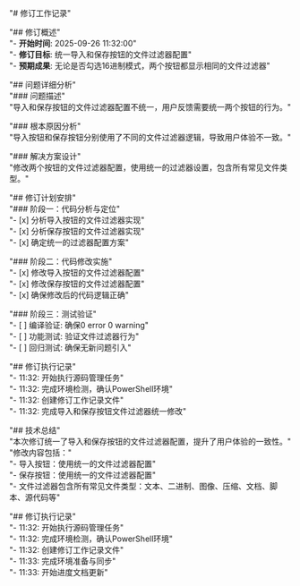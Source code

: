"# 修订工作记录" 
  
"## 修订概述"  
"- **开始时间**: 2025-09-26 11:32:00"  
"- **修订目标**: 统一导入和保存按钮的文件过滤器配置"  
"- **预期成果**: 无论是否勾选16进制模式，两个按钮都显示相同的文件过滤器" 
  
"## 问题详细分析"  
"### 问题描述"  
"导入和保存按钮的文件过滤器配置不统一，用户反馈需要统一两个按钮的行为。"  
  
"### 根本原因分析"  
"导入按钮和保存按钮分别使用了不同的文件过滤器逻辑，导致用户体验不一致。" 
  
"### 解决方案设计"  
"修改两个按钮的文件过滤器配置，使用统一的过滤器设置，包含所有常见文件类型。"  
  
"## 修订计划安排"  
"### 阶段一：代码分析与定位"  
"- [x] 分析导入按钮的文件过滤器实现"  
"- [x] 分析保存按钮的文件过滤器实现"  
"- [x] 确定统一的过滤器配置方案" 
  
"### 阶段二：代码修改实施"  
"- [x] 修改导入按钮的文件过滤器配置"  
"- [x] 修改保存按钮的文件过滤器配置"  
"- [x] 确保修改后的代码逻辑正确"  
  
"### 阶段三：测试验证"  
"- [ ] 编译验证: 确保0 error 0 warning"  
"- [ ] 功能测试: 验证文件过滤器行为"  
"- [ ] 回归测试: 确保无新问题引入" 
  
"## 修订执行记录"  
"- 11:32: 开始执行源码管理任务"  
"- 11:32: 完成环境检测，确认PowerShell环境"  
"- 11:32: 创建修订工作记录文件"  
"- 11:32: 完成导入和保存按钮文件过滤器统一修改"  
  
"## 技术总结"  
"本次修订统一了导入和保存按钮的文件过滤器配置，提升了用户体验的一致性。"  
"修改内容包括："  
"- 导入按钮：使用统一的文件过滤器配置"  
"- 保存按钮：使用统一的文件过滤器配置"  
"- 文件过滤器包含所有常见文件类型：文本、二进制、图像、压缩、文档、脚本、源代码等" 
  
"## 修订执行记录"  
"- 11:32: 开始执行源码管理任务"  
"- 11:32: 完成环境检测，确认PowerShell环境"  
"- 11:32: 创建修订工作记录文件"  
"- 11:33: 完成环境准备与同步"  
"- 11:33: 开始进度文档更新" 
